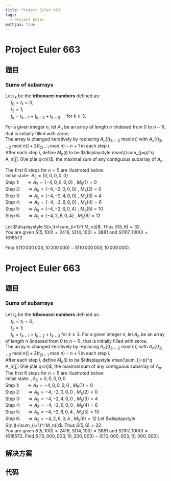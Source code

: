 ```yaml
---
title: Project Euler 663
tags:
  - Project Euler
mathjax: true
---
```

<escape><!-- more --></escape>
    
# Project Euler 663
## 题目
### Sums of subarrays

Let $t_k$ be the <b>tribonacci numbers</b> defined as: <br />
$\quad t_0 = t_1 = 0$;<br />
$\quad t_2 = 1$; <br />
$\quad t_k = t_{k-1} + t_{k-2} + t_{k-3} \quad \text{   for   }  k \ge 3$.

For a given integer $n$, let $A_n$ be an array of length $n$ (indexed from 0 to $n-1$), that is initially filled with zeros.<br />
The array is changed iteratively by replacing $A_n[(t_{2 i-2} \text{ mod } n)]$ with $A_n[(t_{2 i-2} \text{ mod } n)]+2 (t_{2 i-1} \text{ mod } n)-n+1$ in each step $i$.<br /> 
After each step $i$, define $M_n(i)$ to be $\displaystyle \max\{\sum_{j=p}^q A_n[j]: 0\le p\le q<n\}$, the maximal sum of any contiguous subarray of $A_n$. 

The first 6 steps for $n=5$ are illustrated below:<br />
Initial state: $\, A_5=\{0,0,0,0,0\}$<br />
Step 1:   $\quad \Rightarrow A_5=\{-4,0,0,0,0\}$ , $M_5(1)=0$<br />
Step 2: $\quad \Rightarrow A_5=\{-4, -2, 0, 0, 0\}$ , $M_5(2)=0$<br />
Step 3: $\quad \Rightarrow A_5=\{-4, -2, 4, 0, 0\}$ , $M_5(3)=4$<br />
Step 4: $\quad \Rightarrow A_5=\{-4, -2, 6, 0, 0\}$ , $M_5(4)=6$<br />
Step 5: $\quad \Rightarrow A_5=\{-4, -2, 6, 0, 4\}$ , $M_5(5)=10$<br />
Step 6: $\quad \Rightarrow A_5=\{-4, 2, 6, 0, 4\}$ , $M_5(6)=12$<br />

Let $\displaystyle S(n,l)=\sum_{i=1}^l M_n(i)$. Thus $S(5,6)=32$.<br />
You are given $S(5,100)=2416$, $S(14,100)=3881$ and $S(107,1000)=1618572$.

Find $S(10\,000\,003,10\,200\,000)-S(10\,000\,003,10\,000\,000)$.


# Project Euler 663
## 题目
### Sums of subarrays

Let $t_k$ be the **tribonacci numbers** defined as:<br>$\quad t_0 = t_1 = 0$;<br>$\quad t_2 = 1$;<br>$\quad t_k = t_{k-1} + t_{k-2} + t_{k-3}$ for $k \ge 3$.
For a given integer $n$, let $A_n$ be an array of length $n$ (indexed from 0 to $n-1$), that is initially filled with zeros.<br>The array is changed iteratively by replacing $A_n[(t_{2 i-2} \text{ mod } n)]$ with $A_n[(t_{2 i-2} \text{ mod } n)]+2 (t_{2 i-1} \text{ mod } n)-n+1$ in each step $i$.<br>After each step $i$, define $M_n(i)$ to be $\displaystyle \max{\sum_{j=p}^q A_n[j]: 0\le p\le q<n}$, the maximal sum of any contiguous subarray of $A_n$. 
The first $6$ steps for $n=5$ are illustrated below:<br>Initial state: $, A_5={0,0,0,0,0}$<br>Step $1$: $\quad \Rightarrow A_5={-4,0,0,0,0}$ , $M_5(1)=0$<br>Step $2$: $\quad \Rightarrow A_5={-4, -2, 0, 0, 0}$ , $M_5(2)=0$<br>Step $3$: $\quad \Rightarrow A_5={-4, -2, 4, 0, 0}$ , $M_5(3)=4$<br>Step $4$: $\quad \Rightarrow A_5={-4, -2, 6, 0, 0}$ , $M_5(4)=6$<br>Step $5$: $\quad \Rightarrow A_5={-4, -2, 6, 0, 4}$ , $M_5(5)=10$<br>Step $6$: $\quad \Rightarrow A_5={-4, 2, 6, 0, 4}$ , $M_5(6)=12$
Let $\displaystyle S(n,l)=\sum_{i=1}^l M_n(i)$. Thus $S(5,6)=32$.<br>You are given $S(5,100)=2416$, $S(14,100)=3881$ and $S(107,1000)=1618572$.
Find $S(10,000,003,10,200,000)-S(10,000,003,10,000,000)$.


## 解决方案


## 代码


